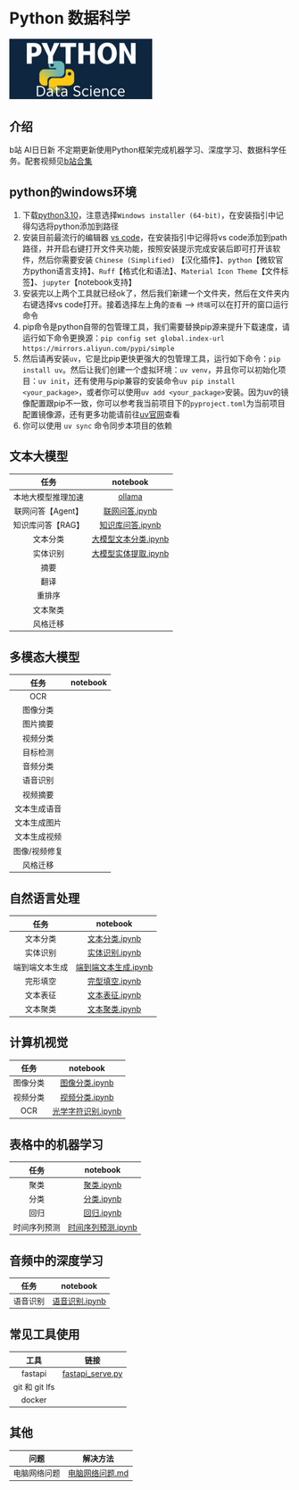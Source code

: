 # Python 数据科学

<img title="" src="images/logo.png" alt="" style="zoom:25%;" data-align="center">

## 介绍

b站 AI日日新 不定期更新使用Python框架完成机器学习、深度学习、数据科学任务。配套视频见[b站合集](https://www.bilibili.com/video/BV1pHd8YiERd/?spm_id_from=333.1387.homepage.video_card.click&vd_source=06eafedcfca50f6eabb7b3d6b61ecfe3)



## python的windows环境

1. 下载[python3.10](https://www.python.org/downloads/release/python-31011/)，注意选择`Windows installer (64-bit)`，在安装指引中记得勾选将python添加到路径
2. 安装目前最流行的编辑器 [vs code](https://code.visualstudio.com/Download#)，在安装指引中记得将vs code添加到path路径，并开启右键打开文件夹功能，按照安装提示完成安装后即可打开该软件，然后你需要安装 `Chinese (Simplified)` 【汉化插件】、`python`【微软官方python语言支持】、`Ruff`【格式化和语法】、`Material Icon Theme`【文件标签】、`jupyter`【notebook支持】
3. 安装完以上两个工具就已经ok了，然后我们新建一个文件夹，然后在文件夹内右键选择vs code打开。接着选择左上角的`查看` --> `终端`可以在打开的窗口运行命令
4. pip命令是python自带的包管理工具，我们需要替换pip源来提升下载速度，请运行如下命令更换源：`pip config set global.index-url https://mirrors.aliyun.com/pypi/simple`
5. 然后请再安装`uv`，它是比pip更快更强大的包管理工具，运行如下命令：`pip install uv`。然后让我们创建一个虚拟环境：`uv venv`，并且你可以初始化项目：`uv init`，还有使用与pip兼容的安装命令`uv pip install <your_package>`，或者你可以使用`uv add <your_package>`安装。因为uv的镜像配置跟pip不一致，你可以参考我当前项目下的`pyproject.toml`为当前项目配置镜像源，还有更多功能请前往[uv官网](https://docs.astral.sh/uv/)查看
6. 你可以使用 `uv sync` 命令同步本项目的依赖
   
   

## 文本大模型

| 任务          | notebook                                   |
|:-----------:|:------------------------------------------:|
| 本地大模型推理加速   | [ollama](https://github.com/ollama/ollama) |
| 联网问答【Agent】 | [联网问答.ipynb](notebooks/联网问答.ipynb)         |
| 知识库问答【RAG】  | [知识库问答.ipynb](notebooks/知识库问答.ipynb)       |
| 文本分类        | [大模型文本分类.ipynb](notebooks/大模型文本分类.ipynb)   |
| 实体识别        | [大模型实体提取.ipynb](notebooks/大模型实体提取.ipynb)   |
| 摘要          |                                            |
| 翻译          |                                            |
| 重排序         |                                            |
| 文本聚类        |                                            |
| 风格迁移        |                                            |



## 多模态大模型

| 任务      | notebook |
|:-------:|:--------:|
| OCR     |          |
| 图像分类    |          |
| 图片摘要    |          |
| 视频分类    |          |
| 目标检测    |          |
| 音频分类    |          |
| 语音识别    |          |
| 视频摘要    |          |
| 文本生成语音  |          |
| 文本生成图片  |          |
| 文本生成视频  |          |
| 图像/视频修复 |          |
| 风格迁移    |          |



## 自然语言处理

| 任务      | notebook                                 |
|:-------:|:----------------------------------------:|
| 文本分类    | [文本分类.ipynb](notebooks/文本分类.ipynb)       |
| 实体识别    | [实体识别.ipynb](notebooks/实体识别.ipynb)       |
| 端到端文本生成 | [端到端文本生成.ipynb](notebooks/端到端文本生成.ipynb) |
| 完形填空    | [完型填空.ipynb](notebooks/完形填空.ipynb)       |
| 文本表征    | [文本表征.ipynb](notebooks/文本表征.ipynb)       |
| 文本聚类    | [文本聚类.ipynb](notebooks/文本聚类.ipynb)       |



## 计算机视觉

| 任务   | notebook                               |
|:----:|:--------------------------------------:|
| 图像分类 | [图像分类.ipynb](notebooks/图像分类.ipynb)     |
| 视频分类 | [视频分类.ipynb](notebooks/视频分类.ipynb)     |
| OCR  | [光学字符识别.ipynb](notebooks/光学字符识别.ipynb) |



## 表格中的机器学习

| 任务     | notebook                               |
|:------:|:--------------------------------------:|
| 聚类     | [聚类.ipynb](notebooks/聚类.ipynb)         |
| 分类     | [分类.ipynb](notebooks/分类.ipynb)         |
| 回归     | [回归.ipynb](notebooks/回归.ipynb)         |
| 时间序列预测 | [时间序列预测.ipynb](notebooks/时间序列预测.ipynb) |



## 音频中的深度学习

| 任务   | notebook                           |
|:----:|:----------------------------------:|
| 语音识别 | [语音识别.ipynb](notebooks/语音识别.ipynb) |



## 常见工具使用

| 工具            | 链接                                         |
|:-------------:|:------------------------------------------:|
| fastapi       | [fastapi_serve.py](serve/fastapi_serve.py) |
| git 和 git lfs |                                            |
| docker        |                                            |



## 其他

| 问题     | 解决方法                                       |
|:------:|:------------------------------------------:|
| 电脑网络问题 | [电脑网络问题.md](notebooks/电脑网络问题.md) |


